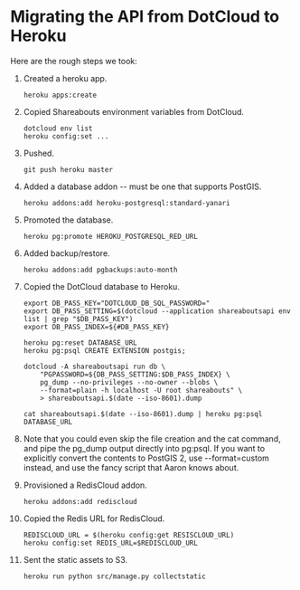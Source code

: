 Migrating the API from DotCloud to Heroku
=========================================

Here are the rough steps we took:

1.  Created a heroku app.

        heroku apps:create

2.  Copied Shareabouts environment variables from DotCloud.

        dotcloud env list 
        heroku config:set ...

3.  Pushed.

        git push heroku master

4.  Added a database addon -- must be one that supports PostGIS.

        heroku addons:add heroku-postgresql:standard-yanari

5.  Promoted the database.

        heroku pg:promote HEROKU_POSTGRESQL_RED_URL

6.  Added backup/restore.

        heroku addons:add pgbackups:auto-month

7.  Copied the DotCloud database to Heroku.

        export DB_PASS_KEY="DOTCLOUD_DB_SQL_PASSWORD="
        export DB_PASS_SETTING=$(dotcloud --application shareaboutsapi env list | grep "$DB_PASS_KEY")
        export DB_PASS_INDEX=${#DB_PASS_KEY}

        heroku pg:reset DATABASE_URL
        heroku pg:psql CREATE EXTENSION postgis;

        dotcloud -A shareaboutsapi run db \
            "PGPASSWORD=${DB_PASS_SETTING:$DB_PASS_INDEX} \
            pg_dump --no-privileges --no-owner --blobs \
            --format=plain -h localhost -U root shareabouts" \
            > shareaboutsapi.$(date --iso-8601).dump

        cat shareaboutsapi.$(date --iso-8601).dump | heroku pg:psql DATABASE_URL

8.  Note that you could even skip the file creation and the cat command, and
    pipe the pg_dump output directly into pg:psql.  If you want to explicitly
    convert the contents to PostGIS 2, use --format=custom instead, and use the
    fancy script that Aaron knows about.

9.  Provisioned a RedisCloud addon.

        heroku addons:add rediscloud

10. Copied the Redis URL for RedisCloud.

        REDISCLOUD_URL = $(heroku config:get RESISCLOUD_URL)
        heroku config:set REDIS_URL=$REDISCLOUD_URL

11. Sent the static assets to S3.

        heroku run python src/manage.py collectstatic

